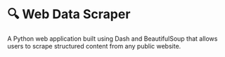 # 🔍 Web Data Scraper
A Python web application built using Dash and BeautifulSoup that allows users to scrape structured content from any public website. 
